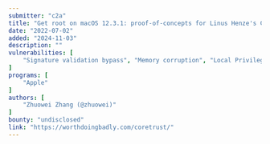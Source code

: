 ```yaml
---
submitter: "c2a"
title: "Get root on macOS 12.3.1: proof-of-concepts for Linus Henze's CoreTrust and DriverKit bugs (CVE-2022-26766, CVE-2022-26763)"
date: "2022-07-02"
added: "2024-11-03"
description: ""
vulnerabilities: [
    "Signature validation bypass", "Memory corruption", "Local Privilege Escalation", "MacOS"
]
programs: [
    "Apple"
]
authors: [
    "Zhuowei Zhang (@zhuowei)"
]
bounty: "undisclosed"
link: "https://worthdoingbadly.com/coretrust/"
---
```




